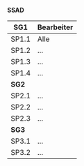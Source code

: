 **SSAD**

| SG1 | Bearbeiter |
|--|--|
| SP1.1 | Alle |
| SP1.2 | ... |
| SP1.3 | ... |
| SP1.4 | ... |
| **SG2** |  |
| SP2.1 | ... |
| SP2.2 | ... |
| SP2.3 | ... |
| **SG3** |  |
| SP3.1 | ... |
| SP3.2 | ... |
